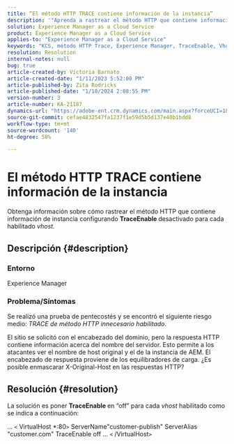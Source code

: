 ```yaml
---
title: “El método HTTP TRACE contiene información de la instancia”
description: '"Aprenda a rastrear el método HTTP que contiene información de instancia".'
solution: Experience Manager as a Cloud Service
product: Experience Manager as a Cloud Service
applies-to: "Experience Manager as a Cloud Service"
keywords: "KCS, método HTTP Trace, Experience Manager, TraceEnable, Vhost"
resolution: Resolution
internal-notes: null
bug: true
article-created-by: Victoria Barnato
article-created-date: "1/11/2023 5:52:00 PM"
article-published-by: Zita Rodricks
article-published-date: "1/18/2024 2:08:55 PM"
version-number: 3
article-number: KA-21187
dynamics-url: "https://adobe-ent.crm.dynamics.com/main.aspx?forceUCI=1&pagetype=entityrecord&etn=knowledgearticle&id=0b7378a1-d891-ed11-aad1-6045bd006d92"
source-git-commit: cefae4832547fa1237f1e59d5b5d137e40b1bdd8
workflow-type: tm+mt
source-wordcount: '140'
ht-degree: 58%

---
```


# El método HTTP TRACE contiene información de la instancia


Obtenga información sobre cómo rastrear el método HTTP que contiene información de instancia configurando <b>TraceEnable </b>desactivado para cada habilitado *vhost.*

## Descripción {#description}


### <b>Entorno</b>

Experience Manager



### <b>Problema/Síntomas</b>

Se realizó una prueba de pentecostés y se encontró el siguiente riesgo medio: *TRACE de método HTTP innecesario habilitado*.

El sitio se solicitó con el encabezado del dominio, pero la respuesta HTTP contiene información acerca del nombre del servidor. Esto permite a los atacantes ver el nombre de host original y el de la instancia de AEM. El encabezado de respuesta proviene de los equilibradores de carga. ¿Es posible enmascarar X-Original-Host en las respuestas HTTP?


## Resolución {#resolution}


La solución es poner <b>TraceEnable </b>en “off” para cada *vhost* habilitado como se indica a continuación:

...
`<` VirtualHost \*:80`>`
ServerName&quot;customer-publish&quot; ServerAlias &quot;customer.com&quot; TraceEnable off ...
`<` /VirtualHost`>`

